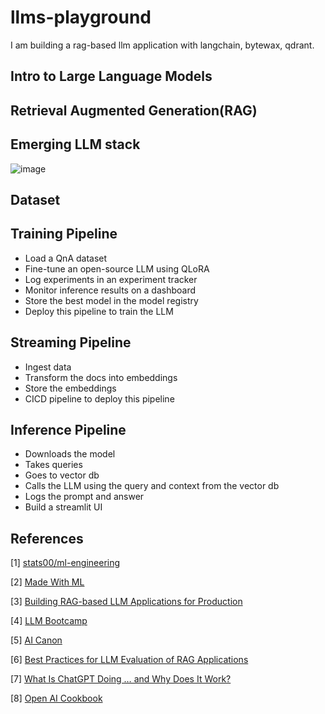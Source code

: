 # llms-playground

I am building a rag-based llm application with langchain, bytewax, qdrant.

## Intro to Large Language Models

## Retrieval Augmented Generation(RAG)

## Emerging LLM stack

![image](https://github.com/aniket-mish/llms-playground/assets/71699313/8155b0f6-8e63-42ea-8a19-4be7526008cc)

## Dataset



## Training Pipeline

- Load a QnA dataset
- Fine-tune an open-source LLM using QLoRA
- Log experiments in an experiment tracker
- Monitor inference results on a dashboard
- Store the best model in the model registry
- Deploy this pipeline to train the LLM

## Streaming Pipeline

- Ingest data
- Transform the docs into embeddings
- Store the embeddings
- CICD pipeline to deploy this pipeline

## Inference Pipeline

- Downloads the model
- Takes queries
- Goes to vector db
- Calls the LLM using the query and context from the vector db
- Logs the prompt and answer
- Build a streamlit UI

## References

[1] [stats00/ml-engineering](https://github.com/stas00/ml-engineering?tab=readme-ov-file)

[2] [Made With ML](https://madewithml.com)

[3] [Building RAG-based LLM Applications for Production](https://www.anyscale.com/blog/a-comprehensive-guide-for-building-rag-based-llm-applications-part-1)

[4] [LLM Bootcamp](https://fullstackdeeplearning.com/llm-bootcamp/spring-2023/)

[5] [AI Canon](https://a16z.com/ai-canon/)

[6] [Best Practices for LLM Evaluation of RAG Applications](https://www.databricks.com/blog/LLM-auto-eval-best-practices-RAG)

[7] [What Is ChatGPT Doing … and Why Does It Work?](https://writings.stephenwolfram.com/2023/02/what-is-chatgpt-doing-and-why-does-it-work/)

[8] [Open AI Cookbook](https://cookbook.openai.com)

